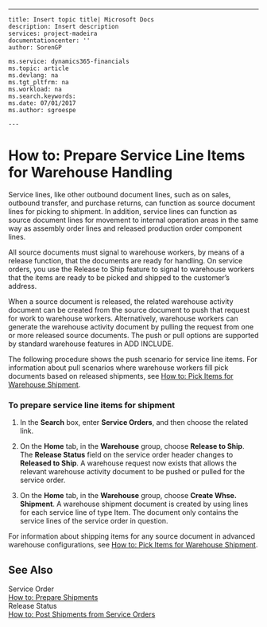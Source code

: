 ---
    title: Insert topic title| Microsoft Docs
    description: Insert description
    services: project-madeira
    documentationcenter: ''
    author: SorenGP

    ms.service: dynamics365-financials
    ms.topic: article
    ms.devlang: na
    ms.tgt_pltfrm: na
    ms.workload: na
    ms.search.keywords:
    ms.date: 07/01/2017
    ms.author: sgroespe

    ---
# How to: Prepare Service Line Items for Warehouse Handling
Service lines, like other outbound document lines, such as on sales, outbound transfer, and purchase returns, can function as source document lines for picking to shipment. In addition, service lines can function as source document lines for movement to internal operation areas in the same way as assembly order lines and released production order component lines.  
  
 All source documents must signal to warehouse workers, by means of a release function, that the documents are ready for handling. On service orders, you use the Release to Ship feature to signal to warehouse workers that the items are ready to be picked and shipped to the customer’s address.  
  
 When a source document is released, the related warehouse activity document can be created from the source document to push that request for work to warehouse workers. Alternatively, warehouse workers can generate the warehouse activity document by pulling the request from one or more released source documents. The push or pull options are supported by standard warehouse features in ADD INCLUDE<!--[!INCLUDE[navnow](../../includes/navnow_md.md)]-->.  
  
 The following procedure shows the push scenario for service line items. For information about pull scenarios where warehouse workers fill pick documents based on released shipments, see [How to: Pick Items for Warehouse Shipment](../how-to-pick-items-for-warehouse-shipment.md).  
  
### To prepare service line items for shipment  
  
1.  In the **Search** box, enter **Service Orders**, and then choose the related link.  
  
2.  On the **Home** tab, in the **Warehouse** group, choose **Release to Ship**. The **Release Status** field on the service order header changes to **Released to Ship**. A warehouse request now exists that allows the relevant warehouse activity document to be pushed or pulled for the service order.  
  
3.  On the **Home** tab, in the **Warehouse** group, choose **Create Whse. Shipment**. A warehouse shipment document is created by using lines for each service line of type Item. The document only contains the service lines of the service order in question.  
  
 For information about shipping items for any source document in advanced warehouse configurations, see [How to: Pick Items for Warehouse Shipment](../how-to-pick-items-with-inventory-picks.md).  
  
## See Also  
 Service Order   
 [How to: Prepare Shipments](../How%20to:%20Prepare%20Shipments.md)   
 Release Status   
 [How to: Post Shipments from Service Orders](../how-to-post-shipments-from-service-orders.md)